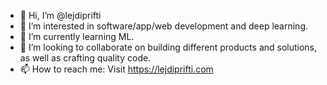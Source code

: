 - 👋 Hi, I’m @lejdiprifti
- 👀 I’m interested in software/app/web development and deep learning.
- 🌱 I’m currently learning ML.
- 💞️ I’m looking to collaborate on building different products and solutions, as well as crafting quality code.
- 📫 How to reach me: Visit https://lejdiprifti.com
<!---
lejdiprifti/lejdiprifti is a ✨ special ✨ repository because its `README.md` (this file) appears on your GitHub profile.
You can click the Preview link to take a look at your changes.
--->
